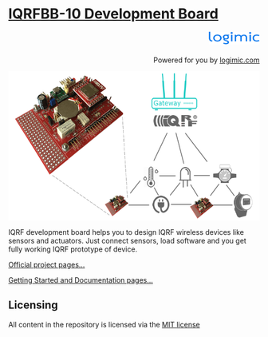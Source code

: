 
# [IQRFBB-10 Development Board](http://logimic.com/iqrfboard)

<img src="documents/files/images/logimicLogo.png"  height="25" align="right">
<br>
<br>
<p align="right">Powered for you by <a href="http://www.logimic.com" align="right">logimic.com</a></p>

<center><img src="documents/files/images/iqrfboardSystem.png" height="300" align="center"></center>

IQRF development board helps you to design IQRF wireless devices like sensors and actuators. Just connect sensors, load software and you get fully working IQRF prototype of device.

[Official project pages...](http://logimic.com/iqrfboard)

[Getting Started and Documentation pages...](http://logimic.com/iqrfboard/book/)

## Licensing

All content in the repository is licensed via the [MIT license](https://opensource.org/licenses/MIT)

